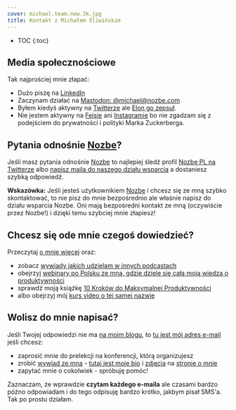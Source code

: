 ```yaml
---
cover: michael.team.now.3k.jpg
title: Kontakt z Michałem Śliwińskim
---
```


* TOC
{:toc}

## Media społecznościowe

Tak najprościej mnie złapać:

* Dużo piszę na [LinkedIn](https://www.linkedin.com/in/michaelsliwinski)
* Zaczynam działać na [Mastodon: @michael@nozbe.com](https://social.nozbe.com/@michael)
* Byłem kiedyś aktywny na [Twitterze](https://twitter.com/MSliwinski) ale [Elon go zepsuł](/pl/elon/).
* Nie jestem aktywny na [Fejsie](https://www.facebook.com/michael.sliwinski) ani [Instagramie](https://www.instagram.com/michaelsliwinski/) bo nie zgadzam się z podejściem do prywatności i polityki Marka Zuckerberga.

## Pytania odnośnie [Nozbe][n]?

Jeśli masz pytania odnośnie [Nozbe][n] to najlepiej śledź profil [Nozbe PL na Twitterze][tn] albo [napisz maila do naszego działu wsparcia][support] a dostaniesz szybką odpowiedź.

**Wskazówka:** Jeśli jesteś użytkownikiem [Nozbe][n] i chcesz się ze mną szybko skontaktować, to nie pisz do mnie bezpośrednio ale właśnie napisz do działu wsparcia Nozbe. Oni mają bezpośredni kontakt ze mną (oczywiście przez Nozbe!) i dzięki temu szybciej mnie złapiesz!

## Chcesz się ode mnie czegoś dowiedzieć?

Przeczytaj [o mnie więcej](/pl/omnie) oraz:

* zobacz [wywiady jakich udzielam w innych podcastach](/pl/gosc)
* obejrzyj [webinary po Polsku ze mną, gdzie dzielę się całą moją wiedzą o produktywności](/pl/webinar)
* sprawdź moją książkę [10 Kroków do Maksymalnej Produktywności](http://kursproduktywnosci.pl)
* albo obejrzyj mój [kurs video o tej samej nazwie](https://help.nozbe.com/pl/bonus/introduction/)

## Wolisz do mnie napisać?

Jeśli Twojej odpowiedzi nie ma [na moim blogu](/pl/archiwum), to [tu jest mój adres e-mail][email] jeśli chcesz:

* zaprosić mnie do prelekcji na konferencji, którą organizujesz
* zrobić [wywiad ze mną](/pl/gosc) - [tutaj jest moje bio](/pl/omnie/#biografia) i [zdjęcia](/pl/omnie/#fotki) na [stronie o mnie](/pl/omnie/)
* zapytać mnie o cokolwiek - spróbuję pomóc!

Zaznaczam, że wprawdzie **czytam każdego e-maila** ale czasami bardzo późno odpowiadam i do tego odpisuję bardzo krótko, jakbym pisał SMS'a. Tak po prostu działam.

[n]: https://michael.gratis/nozbe_pl
[support]: https://nozbe.com/pl/contact
[tn]: https://twitter.com/nozbePL
[email]: mailto:michaels@hey.com